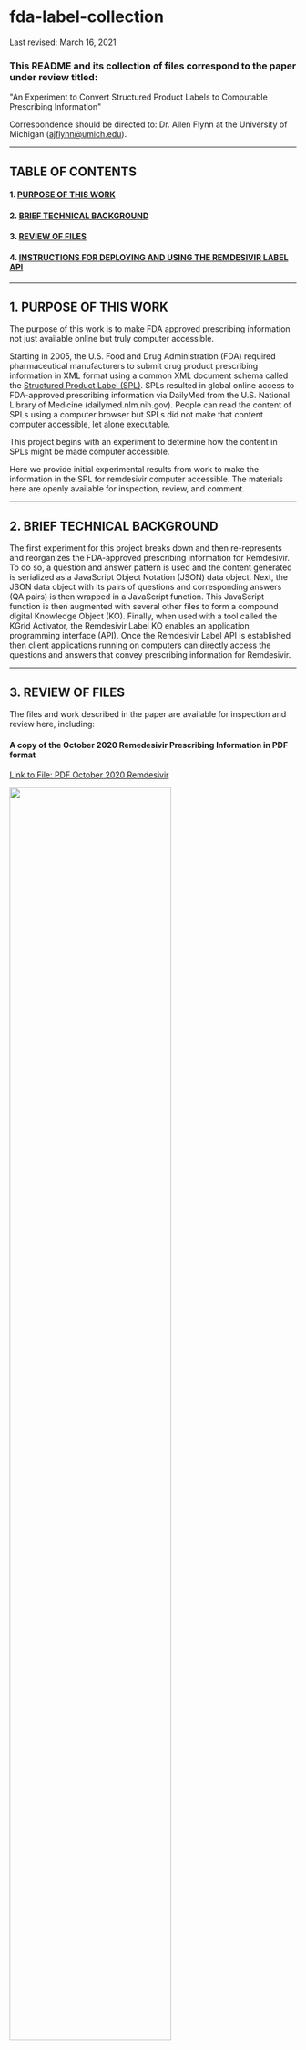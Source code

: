 # fda-label-collection

Last revised: March 16, 2021

### This README and its collection of files correspond to the paper under review titled:
"An Experiment to Convert Structured Product Labels to Computable Prescribing Information"

Correspondence should be directed to: Dr. Allen Flynn at the University of Michigan (ajflynn@umich.edu).

---

## TABLE OF CONTENTS

   #### 1. [PURPOSE OF THIS WORK](#1-purpose-of-this-work-1)

   #### 2. [BRIEF TECHNICAL BACKGROUND](#2-brief-technical-background)
   
   #### 3. [REVIEW OF FILES](#3-review-of-files-1)
   
   #### 4. [INSTRUCTIONS FOR DEPLOYING AND USING THE REMDESIVIR LABEL API](#4-instructions-for-using-the-remdesivir-label-api)

---

## 1. PURPOSE OF THIS WORK

The purpose of this work is to make FDA approved prescribing information not just available online but truly computer accessible. 

Starting in 2005, the U.S. Food and Drug Administration (FDA) required pharmaceutical manufacturers to submit drug product prescribing information in  XML format using a common XML document schema called the [Structured Product Label (SPL)](https://www.hl7.org/implement/standards/product_brief.cfm?product_id=96). SPLs resulted in global online access to FDA-approved prescribing information via  DailyMed from the U.S. National Library of Medicine (dailymed.nlm.nih.gov). People can read the content of SPLs using a computer browser but SPLs did not make that content computer accessible, let alone executable. 

This project begins with an experiment to determine how the content in SPLs might be made computer accessible.

Here we provide initial experimental results from work to make the information in the SPL for remdesivir computer accessible. The materials here are openly available for inspection, review, and comment.

---

## 2. BRIEF TECHNICAL BACKGROUND

The first experiment for this project breaks down and then re-represents and reorganizes the FDA-approved prescribing information for Remdesivir. To do so, a question and answer pattern is used and the content generated is serialized as a JavaScript Object Notation (JSON) data object. Next, the JSON data object with its pairs of questions and corresponding answers (QA pairs) is then wrapped in a JavaScript function. This JavaScript function is then augmented with several other files to form a compound digital Knowledge Object (KO). Finally, when used with a tool called the KGrid Activator, the Remdesivir Label KO enables an application programming interface (API). Once the Remdesivir Label API is established then client applications running on computers can directly access the questions and answers that convey prescribing information for Remdesivir.   

---

## 3. REVIEW OF FILES

The files and work described in the paper are available for inspection and review here, including:


#### A copy of the October 2020 Remedesivir Prescribing Information in PDF format

  [Link to File: PDF October 2020 Remdesivir](https://github.com/kgrid-objects/fda-label-collection/blob/main/PDF%20Oct%202020%20Remdesivir.pdf)

  <img src ="https://github.com/kgrid-objects/fda-label-collection/blob/main/readmeImages/PDF.image.png" height= "75%" width = "75%">
  

#### A copy of the October 2020 Remedesivir Prescribing Information in XML format

   [Link to File: XML October 2020 Remdesivir](https://github.com/kgrid-objects/fda-label-collection/blob/main/XML%20Oct%202020%20Remdesivir.xml) 
  
   <img src ="https://github.com/kgrid-objects/fda-label-collection/blob/main/readmeImages/XML.image.png" height= "75%" width = "75%">
   

#### An Excel file with Remdesivir Prescribing Information organized into 86 question-and-answer pairs (QA pairs)

  [Link to File: XL with 86 QA Pairs](https://github.com/kgrid-objects/fda-label-collection/blob/main/XL%20Table%20with%2086%20QApairs.xlsx)
  
  <img src ="https://github.com/kgrid-objects/fda-label-collection/blob/main/readmeImages/XL.image.png" height= "100%" width = "100%">


#### A file with a JSON data object combining all 86 QA pairs

  [Link to File: JSON with 86 QA Pairs](https://github.com/kgrid-objects/fda-label-collection/blob/main/JSON.dataObject%20with%2086%20QApairs.txt)
  
  <img src ="https://github.com/kgrid-objects/fda-label-collection/blob/main/readmeImages/JSON.image.png" height= "50%" width = "50%">



#### A folder for the digital Remdesivir Label Knowlege Object


There are four files in the folder called "remdesivir-label-v1.0":

1. an /src folder holding an index.js file (index.js)
2. Deployment Description file (deployment.yaml)
3. Service Description file (service.yaml)
4. Knowledge Object metadata file (metadata.json)

Taken together, these four files and their file structure make a conformant Knowledge Object (KO). This Remdesivir Label KO meets the standards for structure and content of the open-source Knowledge Grid software being developed at the University of Michigan Medical School (www.kgrid.org).  

KOs carry content that is computer accessible. In this case, that content is inside the index.js file. In addition, the Deployment Description carries machine-readable technical information about the runtime environment needed to run the index.js file, the Service Description carries a machine-readable description of the API, and the metadata file carries descriptive metadata about the Remdesivir Label KO.


#### A Postman requests file for engaging the API backed by the Remdesivir Label Knowledge Object


This file can be downloaded at the link below and then imported into Postman. For more information about this, see section 4. INSTRUCTIONS FOR USING THE REMDESIVIR LABEL API.

https://github.com/kgrid-objects/fda-label-collection/blob/main/fda-label-collection.postman_collection.json


#### A Release of the Remdesivir Label Knowledge Object in a ZIP file


https://github.com/kgrid-objects/fda-label-collection/releases/tag/Version1 


---

## 4. INSTRUCTIONS FOR USING THE REMDESIVIR LABEL API


#### TRY OUT THE REMDESIVIR LABEL API IMMEDIATELY VIA THE WEB WITH REQBIN


We have deployed this API already. It is easy to try it!  Just do this:

STEP 1. Copy the following four-line CURL command

```
curl -X 'POST' \
  'https://activator-playground.herokuapp.com/js/fda_label_content/fda_label_content' \
  -H 'accept: application/json' \
  -H 'Content-Type: application/json' \
  -d '0'
```

STEP 2. Using your browser, go to https://reqbin.com/curl  

STEP 3. At REQBIN, paste the CURL command you copied above into the box on the left and click the 'Run' button

After clicking 'Run', the expected output when input is '0' includes ALL of the 86 QA pairs:
   
<sup>
{
    "result": {
        "QApair_1": {
            "QApair_label": "brand_name",
            "question_id": "b8408b213e84449dbb09fe9efc8fce44",
            "question": "What is its brand name?",
            "answer_id": "95dca543c2344635b15a90e3c2fac164",
            "answer": "VEKLURY",
            "answer_nature": "Unequivocal Answer"
        },
        "QApair_2": {
            "QApair_label": "generic_name",
            "question_id": "ad47b354ee714cc8b7ad6ed73ca889c9",
            "question": "What is its generic name?",
            "answer_id": "0448074035454eacabeddaabb6777820",
            "answer": "remdesivir",
            "answer_nature": "Unequivocal Answer"
        },
        ...
</sup>
<p></p>

STEP 4. Next, in REQBIN, change the '0' to a '1' in the last line of the curl command and run it again:

```
  -d '1'
```

The expected ouput when input is '1' is a list of all question identifiers only:
  
<sup>
"result": "[{\"question_id\":\"b8408b213e84449dbb09fe9efc8fce44\"},{\"question_id\":\"ad47b354ee714cc8b7ad6ed73ca889c9\"},{\"question_id\":\"b130fa66457849efb6272ec7deca93e1\"},{\"question_id\":\"7df59111730a49699f6864257c73738e\"},{\"question_id\":\"656d693bbe8f49b4b2f7f8527655636e\"},{\"question_id\":\"0109d944130344c2869ebc8e9329ac91\"},
...
</sup>
<p></p>

STEP 5. Now, change the '1' to a '2' in the last line of the curl command and run it again on REQBIN:

```
  -d '2'
```

This time, the expected ouput when input is '2' is a list of all question identifiers and their corresponding questions:

<sup>
 "result": "[{\"question_id\":\"b8408b213e84449dbb09fe9efc8fce44\",\"question\":\"What is its brand name?\"},{\"question_id\":\"ad47b354ee714cc8b7ad6ed73ca889c9\",\"question\":\"What is its generic name?\"},{\"question_id\":\"b130fa66457849efb6272ec7deca93e1\",\"question\":\"What drug products are included?\"},{\"question_id\":\"7df59111730a49699f6864257c73738e\",\"question\":\"What year was its initial U.S. approval?\"},{\"question_id\":\"656d693bbe8f49b4b2f7f8527655636e\",\"question\":\"What is its indication?\"},{\"question_id\":\"0109d944130344c2869ebc8e9329ac91\",\"question\":\"Where should it be administered?\"},{\"question_id\":\"a79effe7b17d4a778e13dc8858b6d225\",\"question\":\"What testing needs to be done before Initiating and during treatment?\"},...   
</sup>
<p></p>


STEP 6. Next, change the '2' to a '3' in the last line of the curl command and run it once again on REQBIN:

```
  -d '3'
```

The expected ouput when input is '3' is a list of all answer identifiers only:

<sup>
 "result": "[{\"answer_id\":\"95dca543c2344635b15a90e3c2fac164\"},{\"answer_id\":\"0448074035454eacabeddaabb6777820\"},{\"answer_id\":\"74d406dff7cd4774a538f1fe8bb90cdc\"},{\"answer_id\":\"bd10d1988c90413599e83481a46b1546\"},{\"answer_id\":\"7c5573a83ba54ac5b8b412988bd8f29c\"},{\"answer_id\":\"b2d9ea3ac32e4e2591342d7998a461d3\"},{\"answer_id\":\"3927118dce35411b90dda96143659f4f\"},{\"answer_id\":\"c4bff4466b1e480191d4738916c6d90c\"},...
</sup>
<p></p>

STEP 7. Now change the '3' to a '4' in the last line of the curl command and run it another time on REQBIN:

```
  -d '4'
```

The expected ouput when input is '4' is a list of all answer identifiers and their corresponding answers:

<sup>
 "result": "[{\"answer_id\":\"95dca543c2344635b15a90e3c2fac164\",\"answer\":\"VEKLURY\"},{\"answer_id\":\"0448074035454eacabeddaabb6777820\",\"answer\":\"remdesivir\"},{\"answer_id\":\"74d406dff7cd4774a538f1fe8bb90cdc\",\"answer\":\"VEKLURY® (remdesivir) for injection, for intravenous use VEKLURY® (remdesivir) injection, for intravenous use\"},{\"answer_id\":\"bd10d1988c90413599e83481a46b1546\",\"answer\":\"2020\"},{\"answer_id\":\"7c5573a83ba54ac5b8b412988bd8f29c\",\"answer\":\"VEKLURY is indicated for adults and pediatric patients (12 years of age and older and weighing at least 40 kg) for the treatment of coronavirus disease 2019 (COVID-19) requiring hospitalization.\"},{\"answer_id\":\"b2d9ea3ac32e4e2591342d7998a461d3\",\"answer\":\"VEKLURY should only be administered in a hospital or in a healthcare setting capable of providing acute care comparable to inpatient hospital care.\"},{\"answer_id\":\"3927118dce35411b90dda96143659f4f\",\"answer\":\"Determine eGFR in all patients before starting VEKLURY and monitor while receiving VEKLURY as clinically appropriate. Perform hepatic laboratory testing in all patients before starting VEKLURY and while receiving VEKLURY as clinically appropriate.Determine prothrombin time in all patients before starting VEKLURY and monitor while receiving VEKLURY as clinically appropriate.\"},...
</sup>
<p></p>

STEP 8. Finally, using REQBIN, request a specific question and its answer by submitting a question identifier by using this input:

```
  -d '"656d693bbe8f49b4b2f7f8527655636e"'
```

The output from this request gives the indication :

<sup>
"result": "[{\"QApair_label\":\"indication\",\"question_id\":\"656d693bbe8f49b4b2f7f8527655636e\",\"question\":\"What is its indication?\",\"answer_id\":\"7c5573a83ba54ac5b8b412988bd8f29c\",\"answer\":\"VEKLURY is indicated for adults and pediatric patients (12 years of age and older and weighing at least 40 kg) for the treatment of coronavirus disease 2019 (COVID-19) requiring hospitalization.\",\"answer_nature\":\"Unequivocal Answer\"}]",
</sup>
<p></p>

#### TRY OUT THE REMDESIVIR LABEL API ONLINE USING THE SWAGGER EDITOR

Here is a link to a page where the API can be tried online in a different way using the Swagger Editor:

https://editor.swagger.io?url=https://activator-playground.herokuapp.com/kos/js/fda_label_content/v1.0/service.yaml

The link above should take you to a browser screen that looks like this:

 <img src ="https://github.com/kgrid-objects/fda-label-collection/blob/main/readmeImages/SWAGGER.image.png" height= "100%" width = "100%">

To engage the API using the Swagger Editor, click on the green POST request button on the right to begin.

#### TRY OUT THE REMDESIVIR LABEL API USING POSTMAN

STEP 1. Download and install POSTMAN from https://www.postman.com/downloads/

STEP 2. Copy the following link:
`https://raw.githubusercontent.com/kgrid-objects/fda-label-collection/main/fda-label-collection.postman_collection.json`
> This link points to the POSTMAN requests collection file that we created. Alternatively, you can download this file by right clicking <a href="https://raw.githubusercontent.com/kgrid-objects/fda-label-collection/main/fda-label-collection.postman_collection.json">HERE</a> and
select save link as; if you choose to download the file then stay on the `File` tab after you click the Import button (do not select the `Link` tab).

STEP 3. Run POSTMAN on your machine

STEP 4. Click on `Import` button as seen below

<img src ="https://github.com/kgrid-objects/fda-label-collection/blob/main/readmeImages/POSTMAN.image.png" height= "38%" width = "38%">

STEP 5. Select the `Link` tab, paste the copied link and click the `Continue` button

<img src ="https://github.com/kgrid-objects/fda-label-collection/blob/main/readmeImages/POSTMAN.image2.png" height= "100%" width = "100%">

STEP 6. Expand the `fda-label-collection` and then click `Example 1`

STEP 7. Click on blue `Send` button which will initiate a POST request to https://activator-playground.herokuapp.com/js/fda_label_content/1.0/fda_label_content
> By default, the body of the request should show “raw” JSON is selected and the answer id "ce519bb9d44f475bb4c3b0b8b5399fb6" (with quotes) on the first line

<img src ="https://github.com/kgrid-objects/fda-label-collection/blob/main/readmeImages/test_ko.image.png" height= "100%" width = "100%">

STEP 8. A successful response should return the “result” JSON object with information on the KO following it.

<img src ="https://github.com/kgrid-objects/fda-label-collection/blob/main/readmeImages/response_ko.image.png" height= "100%" width = "100%">

> We included an `Example 2` which after you click the blue Send button you should get back the following message:

```
{
    "result": "\nInput error. Please try again.\n\t\t\n0 = send the whole remdesivir_label_object\t\t\n1 = send all of the question IDs as a list\t\t\n2 = send all of the question IDs and questions\t\t\n3 = send all of the answer IDs as a list\t\t\n4 = send all of the answer IDs and answers\t\t\nquestion/answer identifier = send the single object",
    "info": ...
}
```

> We have also provided an optional file called `Optional - Deploy the Remdesivir Label API on your own server` which is revelant to the section below.

#### DEPLOY THE REMDESIVIR LABEL API ON YOUR OWN SERVER


Using Knowledge Grid technology - specifically the Knowledge Grid Activator API Gateway Tool - it is possible to download and deploy the Remdesivir Label to establish the Remdesivir Label API on any suitable server (including many current laptops).

To establish the API locally on a server, it will help if have prior experience with system administration and API deployment. We can only provide high-level instructions here. 

The general steps to follow are:

1. Download the KGrid Activator from its release site: https://github.com/kgrid/kgrid-activator/releases/tag/kgrid-activator-1.5.1 
2. Learn how to configure and use the KGrid Activator at: https://kgrid.org/kgrid-activator/#activator-quick-start
3. Download the Remdesivir Label KO ZIP file release from this repo: https://github.com/kgrid-objects/fda-label-collection/releases
4. First, unzip and then, once the KO is unzipped, activate the Remdesivir Label KO on your server using the KGrid Activator
5. Engage the resulting Remdesivir Prescribing Information API wherever you have deployed it (see API use examples above)


---
---
---
  


 
